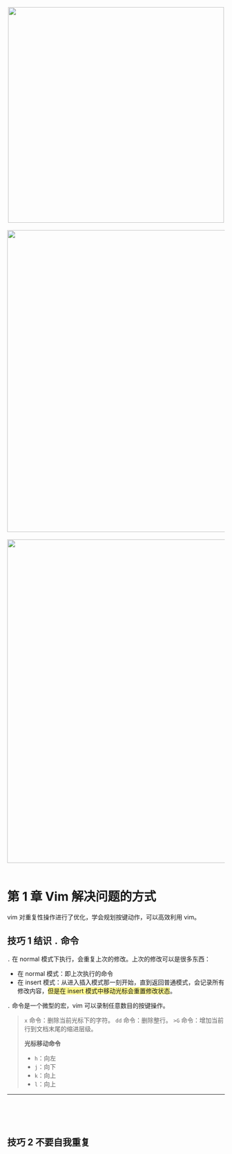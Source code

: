 <div align="center"> <img src="https://picture-in-md.oss-cn-guangzhou.aliyuncs.com/76c7d45adc7620041b2be66817ee97c.jpg" width = 500 /> </div>


<br/>


<div align="center"> <img src="https://picture-in-md.oss-cn-guangzhou.aliyuncs.com/vi-vim-cheat-sheet-sch1.gif" width = 700 /> </div>


<br/>

<div align="center"> <img src="https://picture-in-md.oss-cn-guangzhou.aliyuncs.com/20160907135321944.png" width = 750 /> </div>


<br/>



# 第 1 章  Vim 解决问题的方式

vim 对重复性操作进行了优化，学会规划按键动作，可以高效利用 vim。

## 技巧 1  结识 `.` 命令

`.` 在 normal 模式下执行，会重复上次的修改。上次的修改可以是很多东西：
- 在 normal 模式：即上次执行的命令
- 在 insert 模式：从进入插入模式那一刻开始，直到返回普通模式，会记录所有修改内容，<span style="background:#fff88f">但是在 insert 模式中移动光标会重置修改状态</span>。

`.` 命令是一个微型的宏，vim 可以录制任意数目的按键操作。



> `x` 命令：删除当前光标下的字符。
> `dd` 命令：删除整行。
> `>G` 命令：增加当前行到文档末尾的缩进层级。
> 
> **光标移动命令**
> - `h`：向左
> - `j`：向下
> - `k`：向上
> - `l`：向上


---

<br/>


<br/>


<br/>

## 技巧 2  不要自我重复

